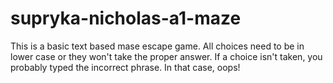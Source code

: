 # supryka-nicholas-a1-maze
This is a basic text based mase escape game. All choices need to be in lower case or they won't take the proper answer.
If a choice isn't taken, you probably typed the incorrect phrase. In that case, oops!
